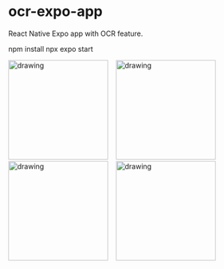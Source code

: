# ocr-expo-app
React Native Expo app with OCR feature.

npm install
npx expo start

<img src="https://github.com/Madrianoliko/ocr-expo-app/assets/51478114/17670e17-c225-442f-8acf-c664048342fb" alt="drawing" width="200"/>
&nbsp&nbsp
<img src="https://github.com/Madrianoliko/ocr-expo-app/assets/51478114/ce8f4313-1659-4b98-9ea7-546c90542b63" alt="drawing" width="200"/>
&nbsp&nbsp
<img src="https://github.com/Madrianoliko/ocr-expo-app/assets/51478114/2be32665-3e9e-49ea-9630-b0fa09f5a5b7" alt="drawing" width="200"/>
&nbsp&nbsp
<img src="https://github.com/Madrianoliko/ocr-expo-app/assets/51478114/157dfdea-02ec-4832-9342-469df4271013" alt="drawing" width="200"/>

